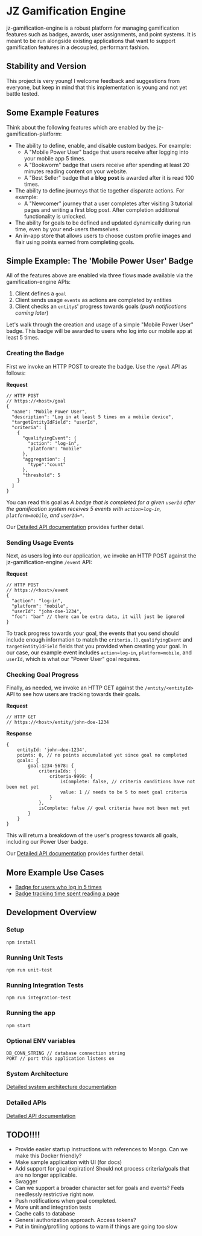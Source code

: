 # JZ Gamification Engine
jz-gamification-engine is a robust platform for managing gamification features such as badges, awards, user assignments, and point systems. It is meant to be run alongside existing applications that want to support gamification features in a decoupled, performant fashion.

## Stability and Version
This project is very young! I welcome feedback and suggestions from everyone, but keep in mind that this implementation is young and not yet battle tested.

## Some Example Features 
Think about the following features which are enabled by the jz-gamification-platform:

* The ability to define, enable, and disable custom badges. For example:
    * A "Mobile Power User" badge that users receive after logging into your mobile app 5 times.
    * A "Bookworm" badge that users receive after spending at least 20 minutes reading content on your website.
    * A "Best Seller" badge that a **blog post** is awarded after it is read 100 times.
* The ability to define journeys that tie together disparate actions. For example:
    * A "Newcomer" journey that a user completes after visiting 3 tutorial pages and writing a first blog post. After completion additional functionality is unlocked.    
* The ability for goals to be defined and updated dynamically during run time, even by your end-users themselves. 
* An in-app store that allows users to choose custom profile images and flair using points earned from completing goals.

## Simple Example: The 'Mobile Power User' Badge
All of the features above are enabled via three flows made available via the gamification-engine APIs:

1. Client defines a `goal`
2. Client sends usage `events` as actions are completed by entities 
3. Client checks an `entity`s' progress towards goals (*push notifications coming later*)

Let's walk through the creation and usage of a simple "Mobile Power User" badge. This badge will be awarded to users who log into our mobile app at least 5 times.

### Creating the Badge
First we invoke an HTTP POST to create the badge. Use the `/goal` API as follows:

**Request**
```
// HTTP POST 
// https://<host>/goal
{
  "name": "Mobile Power User",
  "description": "Log in at least 5 times on a mobile device",
  "targetEntityIdField": "userId",
  "criteria": [
    {
      "qualifyingEvent": {
        "action": "log-in",
        "platform": "mobile"
      },
      "aggregation": {
      	"type":"count"
      },
      "threshold": 5
    }
  ]
}
```

You can read this goal as *A badge that is completed for a given `userId` after the gamification system receives 5 events with `action=log-in`, `platform=mobile`, and `userId=*`*.

Our [Detailed API documentation](docs/api.md) provides further detail. 

### Sending Usage Events
Next, as users log into our application, we invoke an HTTP POST against the jz-gamification-engine `/event` API:

**Request**
```
// HTTP POST 
// https://<host>/event
{
  "action": "log-in",
  "platform": "mobile",
  "userId": "john-doe-1234",
  "foo": "bar" // there can be extra data, it will just be ignored
}
```

To track progress towards your goal, the events that you send should include enough information to match the `criteria.[].qualifyingEvent` and `targetEntityIdField` fields that you provided when creating your goal. In our case, our example event includes `action=log-in`, `platform=mobile`, and `userId`, which is what our "Power User" goal requires.

### Checking Goal Progress
Finally, as needed, we invoke an HTTP GET against the `/entity/<entityId>` API to see how users are tracking towards their goals.

**Request**
```
// HTTP GET 
// https://<host>/entity/john-doe-1234
```

**Response**
```
{
    entityId: 'john-doe-1234',
    points: 0, // no points accumulated yet since goal no completed
    goals: {
        goal-1234-5678: {
            criteriaIds: {
                criteria-9999: {
                    isComplete: false, // criteria conditions have not been met yet
                    value: 1 // needs to be 5 to meet goal criteria
                }
            },
            isComplete: false // goal criteria have not been met yet
        }
    }
}
```
This will return a breakdown of the user's progress towards all goals, including our Power User badge. 

Our [Detailed API documentation](docs/api.md) provides further detail.

## More Example Use Cases

* [Badge for users who log in 5 times](docs/use-case-simple-badge.md)
* [Badge tracking time spent reading a page](docs/use-case-track-time-on-page.md)

## Development Overview

### Setup
```
npm install
```

### Running Unit Tests

```
npm run unit-test
```

### Running Integration Tests

```
npm run integration-test
```

### Running the app
```
npm start
```

### Optional ENV variables
```
DB_CONN_STRING // database connection string
PORT // port this application listens on
```

### System Architecture
[Detailed system architecture documentation](docs/system-architecture.md)

### Detailed APIs
[Detailed API documentation](docs/api.md)

## TODO!!!!
* Provide easier startup instructions with references to Mongo. Can we make this Docker friendly?
* Make sample application with UI (for docs)
* Add support for goal expiration! Should not process criteria/goals that are no longer applicable.
* Swagger
* Can we support a broader character set for goals and events? Feels needlessly restrictive right now.
* Push notifications when goal completed.
* More unit and integration tests
* Cache calls to database
* General authorization approach. Access tokens?
* Put in timing/profiling options to warn if things are going too slow